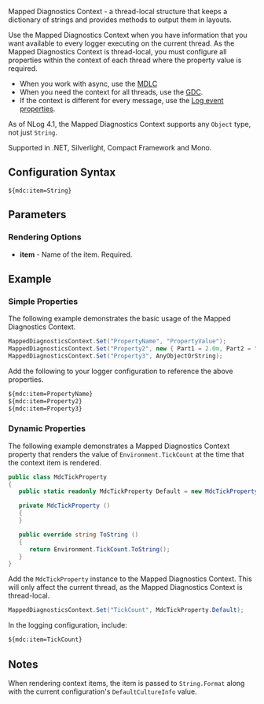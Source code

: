 Mapped Diagnostics Context - a thread-local structure that keeps a dictionary
of strings and provides methods to output them in layouts. 

Use the Mapped Diagnostics Context when you have information that you want available to every logger executing on the current thread. As the Mapped Diagnostics Context is thread-local, you must configure all properties within the context of each thread where the property value is required.

- When you work with async, use the [MDLC](MDLC-Layout-Renderer)
- When you need the context for all threads, use the [GDC](Gdc-Layout-Renderer). 
- If the context is different for every message, use the [Log event properties](https://github.com/NLog/NLog/wiki/EventProperties-Layout-Renderer). 
 
As of NLog 4.1, the Mapped Diagnostics Context supports any `Object` type, not just `String`.

Supported in .NET, Silverlight, Compact Framework and Mono.

## Configuration Syntax
```
${mdc:item=String}
```

## Parameters
### Rendering Options
* **item** - Name of the item. Required.

## Example
### Simple Properties
The following example demonstrates the basic usage of the Mapped Diagnostics Context.

```c#
MappedDiagnosticsContext.Set("PropertyName", "PropertyValue");
MappedDiagnosticsContext.Set("Property2", new { Part1 = 2.0m, Part2 = "Two parts" });
MappedDiagnosticsContext.Set("Property3", AnyObjectOrString);
```

Add the following to your logger configuration to reference the above properties.
```xml
${mdc:item=PropertyName}
${mdc:item=Property2}
${mdc:item=Property3}
```

### Dynamic Properties
The following example demonstrates a Mapped Diagnostics Context property that renders the value of `Environment.TickCount` at the time that the context item is rendered.

```c#
public class MdcTickProperty 
{
   public static readonly MdcTickProperty Default = new MdcTickProperty();

   private MdcTickProperty () 
   {
   }

   public override string ToString () 
   {
      return Environment.TickCount.ToString();
   }
}
```

Add the `MdcTickProperty` instance to the Mapped Diagnostics Context. This will only affect the current thread, as the Mapped Diagnostics Context is thread-local.

```c#
MappedDiagnosticsContext.Set("TickCount", MdcTickProperty.Default);
```

In the logging configuration, include:

```xml
${mdc:item=TickCount}
```

## Notes
When rendering context items, the item is passed to `String.Format` along with the current configuration's `DefaultCultureInfo` value.